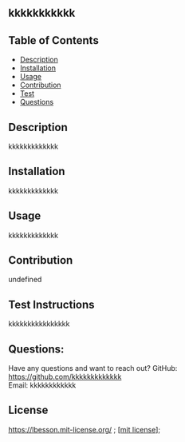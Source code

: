 ## kkkkkkkkkkk

## Table of Contents
* [Description](#description)
* [Installation](#installation)
* [Usage](#usage)
* [Contribution](#contribution)
* [Test](#test)
* [Questions](#questions)

## Description
kkkkkkkkkkkkk

## Installation
kkkkkkkkkkkkk

## Usage
kkkkkkkkkkkkk

## Contribution
undefined

## Test Instructions
kkkkkkkkkkkkkkkk

## Questions:
Have any questions and want to reach out?
GitHub: https://github.com/kkkkkkkkkkkkk  
Email: kkkkkkkkkkkk

## License
https://lbesson.mit-license.org/
  ;
[[mit license](https://img.shields.io/badge/License-mit-blue.svg)];

